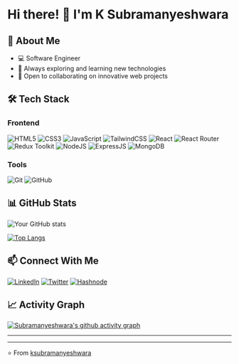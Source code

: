 # Hi there! 👋 I'm K Subramanyeshwara

## 🚀 About Me
- 💻 Software Engineer
- 🌱 Always exploring and learning new technologies
- 👯 Open to collaborating on innovative web projects

## 🛠️ Tech Stack
### Frontend
![HTML5](https://img.shields.io/badge/HTML5-E34F26?style=for-the-badge&logo=html5&logoColor=white)
![CSS3](https://img.shields.io/badge/CSS3-1572B6?style=for-the-badge&logo=css3&logoColor=white)
![JavaScript](https://img.shields.io/badge/JavaScript-F7DF1E?style=for-the-badge&logo=javascript&logoColor=black)
![TailwindCSS](https://img.shields.io/badge/Tailwind_CSS-38B2AC?style=for-the-badge&logo=tailwind-css&logoColor=white)
![React](https://img.shields.io/badge/React-20232A?style=for-the-badge&logo=react&logoColor=61DAFB)
![React Router](https://img.shields.io/badge/reactrouter-CA4245?style=for-the-badge&logo=reactrouter&logoColor=black)
![Redux Toolkit](https://img.shields.io/badge/Redux--ToolKit-593D88?style=for-the-badge&logo=redux&logoColor=white)
![NodeJS](https://img.shields.io/badge/node.js-339933?style=for-the-badge&logo=Node.js&logoColor=white)
![ExpressJS](https://img.shields.io/badge/express.js-000000?style=for-the-badge&logo=express&logoColor=white)
![MongoDB](https://img.shields.io/badge/-MongoDB-13aa52?style=for-the-badge&logo=mongodb&logoColor=white)

### Tools
![Git](https://img.shields.io/badge/Git-F05032?style=for-the-badge&logo=git&logoColor=white)
![GitHub](https://img.shields.io/badge/GitHub-100000?style=for-the-badge&logo=github&logoColor=white)

## 📊 GitHub Stats
![Your GitHub stats](https://github-readme-stats.vercel.app/api?username=ksubramanyeshwara&show_icons=true&theme=radical)

[![Top Langs](https://github-readme-stats.vercel.app/api/top-langs/?username=ksubramanyeshwara&layout=compact&theme=radical)](https://github.com/ksubramanyeshwara)

## 📫 Connect With Me
[![LinkedIn](https://img.shields.io/badge/LinkedIn-0077B5?style=for-the-badge&logo=linkedin&logoColor=white)](https://www.linkedin.com/in/ksubramanyeshwara)
[![Twitter](https://img.shields.io/badge/Twitter-1DA1F2?style=for-the-badge&logo=twitter&logoColor=white)](https://x.com/k__subramanya)
[![Hashnode](https://img.shields.io/badge/Hashnode-2962FF?style=for-the-badge&logo=hashnode&logoColor=white)](https://ksubramanyeshwara.hashnode.dev)
<!-- [![Instagram](https://img.shields.io/badge/Instagram-E4405F?style=for-the-badge&logo=instagram&logoColor=white)](https://instagram.com/ksubramanyeshwara) -->

<!-- ## 🌟 Featured Projects
 You can add your featured projects here once you have them -->
<!-- 1. [Project Name](link) - Brief description
 2. [Project Name](link) - Brief description -->

## 📈 Activity Graph
[![Subramanyeshwara's github activity graph](https://github-readme-activity-graph.vercel.app/graph?username=ksubramanyeshwara&theme=react-dark)](https://github.com/ksubramanyeshwara)

---

<!-- ### 📝 Latest Blog Posts
 BLOG-POST-LIST:START -->
<!-- You can integrate your Hashnode RSS feed here -->
<!-- BLOG-POST-LIST:END -->

---

⭐️ From [ksubramanyeshwara](https://github.com/ksubramanyeshwara)

